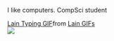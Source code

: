 I like computers. CompSci student

<div class="tenor-gif-embed" data-postid="22208370" data-share-method="host" data-aspect-ratio="1.51659" data-width="100%"><a href="https://tenor.com/view/lain-typing-gif-22208370">Lain Typing GIF</a>from <a href="https://tenor.com/search/lain-gifs">Lain GIFs</a></div> <script type="text/javascript" async src="https://tenor.com/embed.js"></script>


<img src="https://github-readme-stats.vercel.app/api/top-langs/?username=Every2&layout=compact&theme=dracula" />



